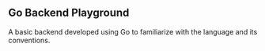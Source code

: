 ## Go Backend Playground

A basic backend developed using Go to familiarize with the language and its conventions.
